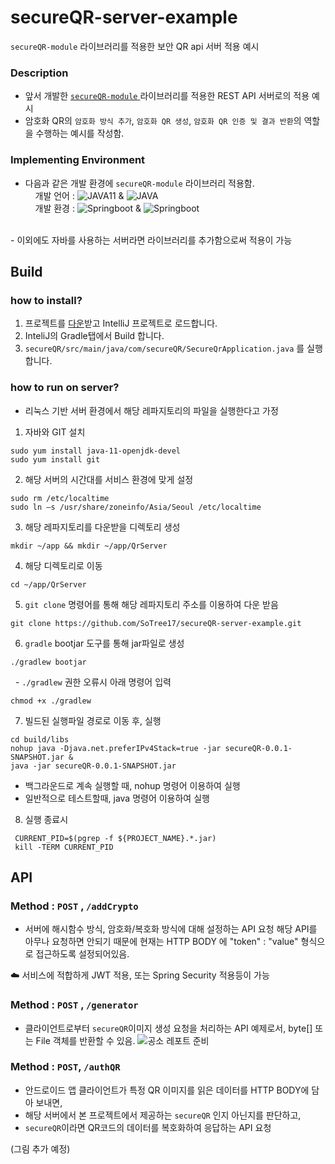 # secureQR-server-example
`secureQR-module` 라이브러리를 적용한 보안 QR api 서버 적용 예시

<!--OSS_dev_competition, 공개SW 개발자 대회-->

### Description 
<!--- QR코드를 이용한 간편 결제부터, 신원 인증까지 QR코드의 활용은 더 증가하는 추세임.-->
<!--- 그런데 QR코드는 `큐싱` 이라고 하여 보안관련 이슈가 있음. --->
<!--- 따라서 QR코드가 갖는 데이터를 암호화 하는 라이브러리를 생성함으로써 IT 산업 전반의 보안과 신뢰성을 향상시키는 공개SW를 개발하고자함--->
- 앞서 개발한 <a href="https://github.com/SoTree17/secureQR-module"> `secureQR-module` </a> 라이브러리를 적용한 REST API 서버로의 적용 예시
- 암호화 QR의 `암호화 방식 추가`, `암호화 QR 생성`, `암호화 QR 인증 및 결과 반환`의 역할을 수행하는 예시를 작성함. 

### Implementing Environment
- 다음과 같은 개발 환경에 `secureQR-module` 라이브러리 적용함.<br/>
 &nbsp;&nbsp;&nbsp;&nbsp;개발 언어 : ![JAVA11](http://img.shields.io/badge/-Java11-006cb7?style=flat&logo=Java) & ![JAVA](http://img.shields.io/badge/-Javascript-006cb7?style=flat&logo=Javascript)<br/>
  &nbsp;&nbsp;&nbsp;&nbsp;개발 환경 :  ![Springboot](http://img.shields.io/badge/-Springboot2.5.4-000000?style=flat&logo=springboot) & ![Springboot](http://img.shields.io/badge/-Gradle7.1.1-006cb7?style=flat&logo=gradle)

<br/>
- 이외에도 자바를 사용하는 서버라면 라이브러리를 추가함으로써 적용이 가능

 
## Build
### how to install?
1. 프로젝트를 [다운](https://github.com/SoTree17/secureQR-server-example/archive/refs/heads/main.zip)받고 IntelliJ 프로젝트로 로드합니다.  
2. InteliJ의 Gradle탭에서 Build 합니다.
3. <code>secureQR/src/main/java/com/secureQR/SecureQrApplication.java</code> 를 실행합니다.

### how to run on server? 
- 리눅스 기반 서버 환경에서 해당 레파지토리의 파일을 실행한다고 가정
1. 자바와 GIT 설치
```
sudo yum install java-11-openjdk-devel
sudo yum install git
```
2. 해당 서버의 시간대를 서비스 환경에 맞게 설정
```
sudo rm /etc/localtime
sudo ln –s /usr/share/zoneinfo/Asia/Seoul /etc/localtime
```
3. 해당 레파지토리를 다운받을 디렉토리 생성
```
mkdir ~/app && mkdir ~/app/QrServer
```
4. 해당 디렉토리로 이동
``` 
cd ~/app/QrServer
```
5. `git clone` 명령어를 통해 해당 레파지토리 주소를 이용하여 다운 받음
```
git clone https://github.com/SoTree17/secureQR-server-example.git
```
6. `gradle` bootjar 도구를 통해 jar파일로 생성
```
./gradlew bootjar 
```
 &nbsp; - `./gradlew` 권한 오류시 아래 명령어 입력
```
chmod +x ./gradlew
```

7. 빌드된 실행파일 경로로 이동 후, 실행
```
cd build/libs
nohup java -Djava.net.preferIPv4Stack=true -jar secureQR-0.0.1-SNAPSHOT.jar & 
java -jar secureQR-0.0.1-SNAPSHOT.jar 
```
- 백그라운드로 계속 실행할 때, nohup 명령어 이용하여 실행
- 일반적으로 테스트할때, java 명령어 이용하여 실행

8. 실행 종료시
```
 CURRENT_PID=$(pgrep -f ${PROJECT_NAME}.*.jar)
 kill -TERM CURRENT_PID
```

## API
### Method : `POST` , `/addCrypto` 
- 서버에 해시함수 방식, 암호화/복호화 방식에 대해 설정하는 API 요청
해당 API를 아무나 요청하면 안되기 때문에 현재는 HTTP BODY 에 "token" : "value" 형식으로 접근하도록 설정되어있음.

☁️ 서비스에 적합하게 JWT 적용, 또는 Spring Security 적용등이 가능

### Method : `POST` , `/generator` 
- 클라이언트로부터 `secureQR`이미지 생성 요청을 처리하는 API 예제로서, byte[] 또는 File 객체를 반환할 수 있음. 
![공소 레포트 준비](https://user-images.githubusercontent.com/54317409/132018326-60096090-bdde-44c1-9fa8-66027785dc24.png)

### Method : `POST`, `/authQR`
- 안드로이드 앱 클라이언트가 특정 QR 이미지를 읽은 데이터를 HTTP BODY에 담아 보내면,
- 해당 서버에서 본 프로젝트에서 제공하는 `secureQR` 인지 아닌지를 판단하고,
- `secureQR`이라면 QR코드의 데이터를 복호화하여 응답하는 API 요청

(그림 추가 예정)
